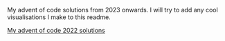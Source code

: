 My advent of code solutions from 2023 onwards.
I will try to add any cool visualisations I make to this readme.

[My advent of code 2022 solutions](https://github.com/dominicpeel/advent-of-code-2022)


